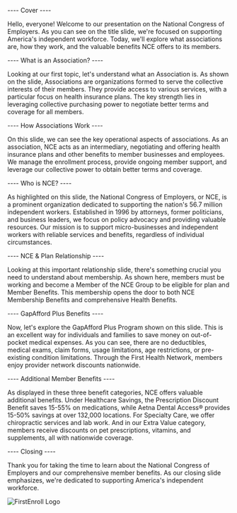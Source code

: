 ---- Cover ----

Hello, everyone! Welcome to our presentation on the National Congress of Employers. As you can see on the title slide, we're focused on supporting America's independent workforce. Today, we'll explore what associations are, how they work, and the valuable benefits NCE offers to its members.

---- What is an Association? ----

Looking at our first topic, let's understand what an Association is. As shown on the slide, Associations are organizations formed to serve the collective interests of their members. They provide access to various services, with a particular focus on health insurance plans. The key strength lies in leveraging collective purchasing power to negotiate better terms and coverage for all members.

---- How Associations Work ----

On this slide, we can see the key operational aspects of associations. As an association, NCE acts as an intermediary, negotiating and offering health insurance plans and other benefits to member businesses and employees. We manage the enrollment process, provide ongoing member support, and leverage our collective power to obtain better terms and coverage.

---- Who is NCE? ----

As highlighted on this slide, the National Congress of Employers, or NCE, is a prominent organization dedicated to supporting the nation's 56.7 million independent workers. Established in 1996 by attorneys, former politicians, and business leaders, we focus on policy advocacy and providing valuable resources. Our mission is to support micro-businesses and independent workers with reliable services and benefits, regardless of individual circumstances.

---- NCE & Plan Relationship ----

Looking at this important relationship slide, there's something crucial you need to understand about membership. As shown here, members must be working and become a Member of the NCE Group to be eligible for plan and Member Benefits. This membership opens the door to both NCE Membership Benefits and comprehensive Health Benefits.

---- GapAfford Plus Benefits ----

Now, let's explore the GapAfford Plus Program shown on this slide. This is an excellent way for individuals and families to save money on out-of-pocket medical expenses. As you can see, there are no deductibles, medical exams, claim forms, usage limitations, age restrictions, or pre-existing condition limitations. Through the First Health Network, members enjoy provider network discounts nationwide.

---- Additional Member Benefits ----

As displayed in these three benefit categories, NCE offers valuable additional benefits. Under Healthcare Savings, the Prescription Discount Benefit saves 15-55% on medications, while Aetna Dental Access® provides 15-50% savings at over 132,000 locations. For Specialty Care, we offer chiropractic services and lab work. And in our Extra Value category, members receive discounts on pet prescriptions, vitamins, and supplements, all with nationwide coverage.

---- Closing ----

Thank you for taking the time to learn about the National Congress of Employers and our comprehensive member benefits. As our closing slide emphasizes, we're dedicated to supporting America's independent workforce.

<img src="./img/logos/FEN_logo.svg" class="h-12 mt-32" alt="FirstEnroll Logo">